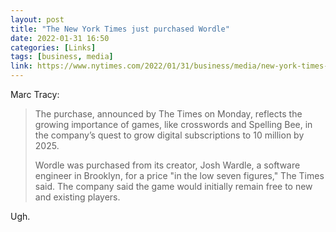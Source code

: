 ```yaml
---
layout: post
title: "The New York Times just purchased Wordle"
date: 2022-01-31 16:50
categories: [Links]
tags: [business, media]
link: https://www.nytimes.com/2022/01/31/business/media/new-york-times-wordle.html
---
```


Marc Tracy:

>The purchase, announced by The Times on Monday, reflects the growing importance of games, like crosswords and Spelling Bee, in the company’s quest to grow digital subscriptions to 10 million by 2025.
>
>Wordle was purchased from its creator, Josh Wardle, a software engineer in Brooklyn, for a price "in the low seven figures," The Times said. The company said the game would initially remain free to new and existing players.

Ugh.
